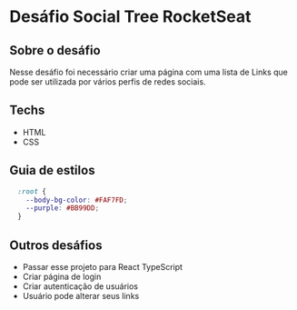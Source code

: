 # Desáfio Social Tree RocketSeat

## Sobre o desáfio

Nesse desáfio foi necessário criar uma página com uma lista de Links que pode ser utilizada por vários perfis de redes sociais.

## Techs
 - HTML
 - CSS

## Guia de estilos

```css
  :root {
    --body-bg-color: #FAF7FD;
    --purple: #BB99DD;
  }
```

## Outros desáfios
  - Passar esse projeto para React TypeScript
  - Criar página de login 
  - Criar autenticação de usuários
  - Usuário pode alterar seus links
